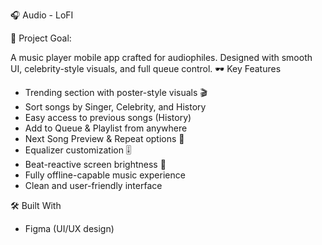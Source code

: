 🎧 Audio - LoFI

🎯 Project Goal:

A music player mobile app crafted for audiophiles. Designed with smooth UI, celebrity-style visuals, and full queue control.
🕶️ Key Features
- Trending section with poster-style visuals 🎬
- Sort songs by Singer, Celebrity, and History
- Easy access to previous songs (History)
- Add to Queue & Playlist from anywhere
- Next Song Preview & Repeat options 🔁
- Equalizer customization 🎚
- Beat-reactive screen brightness 🌈
- Fully offline-capable music experience
- Clean and user-friendly interface
  
🛠 Built With
- Figma (UI/UX design)
